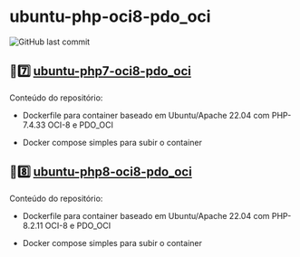 # ubuntu-php-oci8-pdo_oci
<img alt="GitHub last commit" src="https://img.shields.io/github/last-commit/neids0n/ubuntu-php-oci8-pdo_oci">

##
##

## 🐘7️⃣ [ubuntu-php7-oci8-pdo_oci](https://github.com/neids0n/ubuntu-php-oci8-pdo_oci/tree/main/ubuntu-php7-oci8-pdo_oci)

Conteúdo do repositório:

- Dockerfile para container baseado em Ubuntu/Apache 22.04 com PHP-7.4.33 OCI-8 e PDO_OCI

- Docker compose simples para subir o container

##
##

## 🐘8️⃣ [ubuntu-php8-oci8-pdo_oci](https://github.com/neids0n/ubuntu-php-oci8-pdo_oci/tree/main/ubuntu-php8-oci8-pdo_oci)

Conteúdo do repositório:

- Dockerfile para container baseado em Ubuntu/Apache 22.04 com PHP-8.2.11 OCI-8 e PDO_OCI

- Docker compose simples para subir o container
